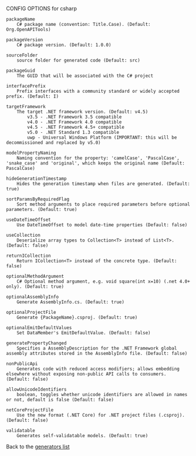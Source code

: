 
CONFIG OPTIONS for csharp

	packageName
	    C# package name (convention: Title.Case). (Default: Org.OpenAPITools)

	packageVersion
	    C# package version. (Default: 1.0.0)

	sourceFolder
	    source folder for generated code (Default: src)

	packageGuid
	    The GUID that will be associated with the C# project

	interfacePrefix
	    Prefix interfaces with a community standard or widely accepted prefix. (Default: I)

	targetFramework
	    The target .NET framework version. (Default: v4.5)
	        v3.5 - .NET Framework 3.5 compatible
	        v4.0 - .NET Framework 4.0 compatible
	        v4.5 - .NET Framework 4.5+ compatible
	        v5.0 - .NET Standard 1.3 compatible
	        uwp - Universal Windows Platform (IMPORTANT: this will be decommissioned and replaced by v5.0)

	modelPropertyNaming
	    Naming convention for the property: 'camelCase', 'PascalCase', 'snake_case' and 'original', which keeps the original name (Default: PascalCase)

	hideGenerationTimestamp
	    Hides the generation timestamp when files are generated. (Default: true)

	sortParamsByRequiredFlag
	    Sort method arguments to place required parameters before optional parameters. (Default: true)

	useDateTimeOffset
	    Use DateTimeOffset to model date-time properties (Default: false)

	useCollection
	    Deserialize array types to Collection<T> instead of List<T>. (Default: false)

	returnICollection
	    Return ICollection<T> instead of the concrete type. (Default: false)

	optionalMethodArgument
	    C# Optional method argument, e.g. void square(int x=10) (.net 4.0+ only). (Default: true)

	optionalAssemblyInfo
	    Generate AssemblyInfo.cs. (Default: true)

	optionalProjectFile
	    Generate {PackageName}.csproj. (Default: true)

	optionalEmitDefaultValues
	    Set DataMember's EmitDefaultValue. (Default: false)

	generatePropertyChanged
	    Specifies a AssemblyDescription for the .NET Framework global assembly attributes stored in the AssemblyInfo file. (Default: false)

	nonPublicApi
	    Generates code with reduced access modifiers; allows embedding elsewhere without exposing non-public API calls to consumers. (Default: false)

	allowUnicodeIdentifiers
	    boolean, toggles whether unicode identifiers are allowed in names or not, default is false (Default: false)

	netCoreProjectFile
	    Use the new format (.NET Core) for .NET project files (.csproj). (Default: false)

	validatable
	    Generates self-validatable models. (Default: true)

Back to the [generators list](README.md)
